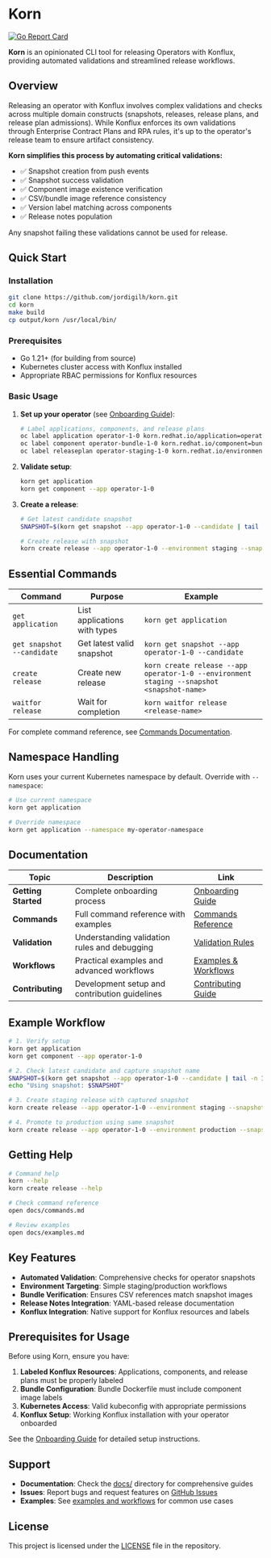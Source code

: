 # Korn

[![Go Report Card](https://goreportcard.com/badge/github.com/jordigilh/korn)](https://goreportcard.com/report/github.com/jordigilh/korn)

**Korn** is an opinionated CLI tool for releasing Operators with Konflux, providing automated validations and streamlined release workflows.

## Overview

Releasing an operator with Konflux involves complex validations and checks across multiple domain constructs (snapshots, releases, release plans, and release plan admissions). While Konflux enforces its own validations through Enterprise Contract Plans and RPA rules, it's up to the operator's release team to ensure artifact consistency.

**Korn simplifies this process by automating critical validations:**

- ✅ Snapshot creation from push events
- ✅ Snapshot success validation
- ✅ Component image existence verification
- ✅ CSV/bundle image reference consistency
- ✅ Version label matching across components
- ✅ Release notes population

Any snapshot failing these validations cannot be used for release.

## Quick Start

### Installation

```bash
git clone https://github.com/jordigilh/korn.git
cd korn
make build
cp output/korn /usr/local/bin/
```

### Prerequisites

- Go 1.21+ (for building from source)
- Kubernetes cluster access with Konflux installed
- Appropriate RBAC permissions for Konflux resources

### Basic Usage

1. **Set up your operator** (see [Onboarding Guide](docs/onboarding.md)):
   ```bash
   # Label applications, components, and release plans
   oc label application operator-1-0 korn.redhat.io/application=operator
   oc label component operator-bundle-1-0 korn.redhat.io/component=bundle
   oc label releaseplan operator-staging-1-0 korn.redhat.io/environment=staging
   ```

2. **Validate setup**:
   ```bash
   korn get application
   korn get component --app operator-1-0
   ```

3. **Create a release**:
   ```bash
   # Get latest candidate snapshot
   SNAPSHOT=$(korn get snapshot --app operator-1-0 --candidate | tail -n 1 | awk '{print $1}')

   # Create release with snapshot
   korn create release --app operator-1-0 --environment staging --snapshot $SNAPSHOT
   ```

## Essential Commands

| Command | Purpose | Example |
|---------|---------|---------|
| `get application` | List applications with types | `korn get application` |
| `get snapshot --candidate` | Get latest valid snapshot | `korn get snapshot --app operator-1-0 --candidate` |
| `create release` | Create new release | `korn create release --app operator-1-0 --environment staging --snapshot <snapshot-name>` |
| `waitfor release` | Wait for completion | `korn waitfor release <release-name>` |

For complete command reference, see [Commands Documentation](docs/commands.md).

## Namespace Handling

Korn uses your current Kubernetes namespace by default. Override with `--namespace`:

```bash
# Use current namespace
korn get application

# Override namespace
korn get application --namespace my-operator-namespace
```

## Documentation

| Topic | Description | Link |
|-------|-------------|------|
| **Getting Started** | Complete onboarding process | [Onboarding Guide](docs/onboarding.md) |
| **Commands** | Full command reference with examples | [Commands Reference](docs/commands.md) |
| **Validation** | Understanding validation rules and debugging | [Validation Rules](docs/validation-rules.md) |
| **Workflows** | Practical examples and advanced workflows | [Examples & Workflows](docs/examples.md) |
| **Contributing** | Development setup and contribution guidelines | [Contributing Guide](docs/contributing.md) |

## Example Workflow

```bash
# 1. Verify setup
korn get application
korn get component --app operator-1-0

# 2. Check latest candidate and capture snapshot name
SNAPSHOT=$(korn get snapshot --app operator-1-0 --candidate | tail -n 1 | awk '{print $1}')
echo "Using snapshot: $SNAPSHOT"

# 3. Create staging release with captured snapshot
korn create release --app operator-1-0 --environment staging --snapshot $SNAPSHOT

# 4. Promote to production using same snapshot
korn create release --app operator-1-0 --environment production --snapshot $SNAPSHOT
```

## Getting Help

```bash
# Command help
korn --help
korn create release --help

# Check command reference
open docs/commands.md

# Review examples
open docs/examples.md
```

## Key Features

- **Automated Validation**: Comprehensive checks for operator snapshots
- **Environment Targeting**: Simple staging/production workflows
- **Bundle Verification**: Ensures CSV references match snapshot images
- **Release Notes Integration**: YAML-based release documentation
- **Konflux Integration**: Native support for Konflux resources and labels

## Prerequisites for Usage

Before using Korn, ensure you have:

1. **Labeled Konflux Resources**: Applications, components, and release plans must be properly labeled
2. **Bundle Configuration**: Bundle Dockerfile must include component image labels
3. **Kubernetes Access**: Valid kubeconfig with appropriate permissions
4. **Konflux Setup**: Working Konflux installation with your operator onboarded

See the [Onboarding Guide](docs/onboarding.md) for detailed setup instructions.

## Support

- **Documentation**: Check the [docs/](docs/) directory for comprehensive guides
- **Issues**: Report bugs and request features on [GitHub Issues](https://github.com/jordigilh/korn/issues)
- **Examples**: See [examples and workflows](docs/examples.md) for common use cases

## License

This project is licensed under the [LICENSE](LICENSE) file in the repository.
